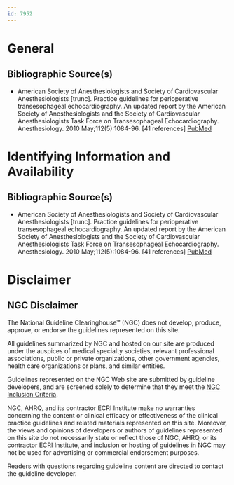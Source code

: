 ```yaml
---
id: 7952
---
```


# General

## Bibliographic Source(s)

- American Society of Anesthesiologists and Society of Cardiovascular Anesthesiologists [trunc]. Practice guidelines for perioperative transesophageal echocardiography. An updated report by the American Society of Anesthesiologists and the Society of Cardiovascular Anesthesiologists Task Force on Transesophageal Echocardiography. Anesthesiology. 2010 May;112(5):1084-96. [41 references] [ PubMed ](http://www.ncbi.nlm.nih.gov/entrez/query.fcgi?cmd=Retrieve&db=pubmed&dopt=Abstract&list_uids=20418689)

# Identifying Information and Availability

## Bibliographic Source(s)

- American Society of Anesthesiologists and Society of Cardiovascular Anesthesiologists [trunc]. Practice guidelines for perioperative transesophageal echocardiography. An updated report by the American Society of Anesthesiologists and the Society of Cardiovascular Anesthesiologists Task Force on Transesophageal Echocardiography. Anesthesiology. 2010 May;112(5):1084-96. [41 references] [ PubMed ](http://www.ncbi.nlm.nih.gov/entrez/query.fcgi?cmd=Retrieve&db=pubmed&dopt=Abstract&list_uids=20418689)

# Disclaimer

## NGC Disclaimer

The National Guideline Clearinghouse™ (NGC) does not develop, produce, approve, or endorse the guidelines represented on this site.

All guidelines summarized by NGC and hosted on our site are produced under the auspices of medical specialty societies, relevant professional associations, public or private organizations, other government agencies, health care organizations or plans, and similar entities.

Guidelines represented on the NGC Web site are submitted by guideline developers, and are screened solely to determine that they meet the [NGC Inclusion Criteria](/help-and-about/summaries/inclusion-criteria).

NGC, AHRQ, and its contractor ECRI Institute make no warranties concerning the content or clinical efficacy or effectiveness of the clinical practice guidelines and related materials represented on this site. Moreover, the views and opinions of developers or authors of guidelines represented on this site do not necessarily state or reflect those of NGC, AHRQ, or its contractor ECRI Institute, and inclusion or hosting of guidelines in NGC may not be used for advertising or commercial endorsement purposes.

Readers with questions regarding guideline content are directed to contact the guideline developer.

